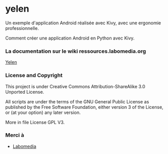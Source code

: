 # yelen
Un exemple d'application Android réalisée avec Kivy, avec une ergonomie professionnelle.

Comment créer une application Android en Python avec Kivy.

### La documentation sur le wiki ressources.labomedia.org

[Yelen](https://ressources.labomedia.org/kivy_un_exemple_pour_les_pros_yelen)

### License and Copyright

This project is under Creative Commons Attribution-ShareAlike 3.0 Unported License.

All scripts are under the terms of the GNU General Public License as published
by the Free Software Foundation, either version 3 of the License,
or (at your option) any later version.

More in file License GPL V3.


### Merci à

* [Labomedia](https://labomedia.org/)
